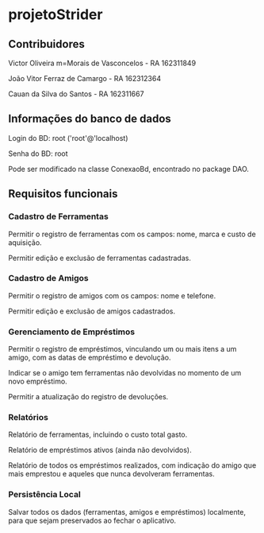 # projetoStrider

## Contribuidores
Victor Oliveira m=Morais de Vasconcelos - RA 162311849

João Vitor Ferraz de Camargo - RA 162312364

Cauan da Silva do Santos - RA 162311667

## Informações do banco de dados
Login do BD: root ('root'@'localhost)

Senha do BD: root

Pode ser modificado na classe ConexaoBd, encontrado no package DAO.

## Requisitos funcionais

### Cadastro de Ferramentas
Permitir o registro de ferramentas com os campos: nome, marca e custo de aquisição.
    
Permitir edição e exclusão de ferramentas cadastradas.

### Cadastro de Amigos
Permitir o registro de amigos com os campos: nome e telefone.
 
Permitir edição e exclusão de amigos cadastrados.

### Gerenciamento de Empréstimos
Permitir o registro de empréstimos, vinculando um ou mais itens a um amigo, com as datas de empréstimo e devolução.

Indicar se o amigo tem ferramentas não devolvidas no momento de um novo empréstimo.

Permitir a atualização do registro de devoluções.

### Relatórios
Relatório de ferramentas, incluindo o custo total gasto.

Relatório de empréstimos ativos (ainda não devolvidos).

Relatório de todos os empréstimos realizados, com indicação do amigo que mais emprestou e aqueles que nunca devolveram ferramentas.

### Persistência Local
Salvar todos os dados (ferramentas, amigos e empréstimos) localmente, para que sejam preservados ao fechar o aplicativo.


